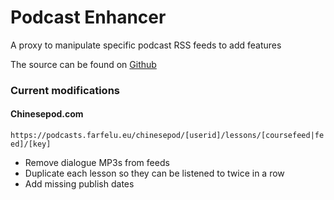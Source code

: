 # Podcast Enhancer
A proxy to manipulate specific podcast RSS feeds to add features

The source can be found on [Github](https://github.com/farfelu/podcast-enhancer)

### Current modifications
#### Chinesepod.com
`https://podcasts.farfelu.eu/chinesepod/[userid]/lessons/[coursefeed|feed]/[key]`

* Remove dialogue MP3s from feeds
* Duplicate each lesson so they can be listened to twice in a row
* Add missing publish dates
